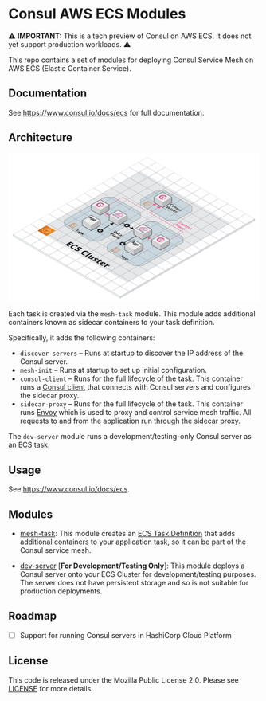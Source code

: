# Consul AWS ECS Modules

⚠️ **IMPORTANT:** This is a tech preview of Consul on AWS ECS. It does not yet support production workloads. ⚠️

This repo contains a set of modules for deploying Consul Service Mesh on
AWS ECS (Elastic Container Service).

## Documentation

See https://www.consul.io/docs/ecs for full documentation.

## Architecture
![Architecture](_docs/architecture.png?raw=true)

Each task is created via the `mesh-task` module. This module adds
additional containers known as sidecar containers to your task definition.

Specifically, it adds the following containers:

* `discover-servers` – Runs at startup to discover the IP address of the Consul server.
* `mesh-init` – Runs at startup to set up initial configuration.
* `consul-client` – Runs for the full lifecycle of the task. This container runs a
  [Consul client](https://www.consul.io/docs/architecture) that connects with
  Consul servers and configures the sidecar proxy.
* `sidecar-proxy` – Runs for the full lifecycle of the task. This container runs
  [Envoy](https://www.envoyproxy.io/) which is used to proxy and control
  service mesh traffic. All requests to and from the application run through
  the sidecar proxy.

The `dev-server` module runs a development/testing-only Consul server as an
ECS task.

## Usage

See https://www.consul.io/docs/ecs.

## Modules 

* [mesh-task](modules/mesh-task): This module creates an [ECS Task Definition](https://docs.aws.amazon.com/AmazonECS/latest/developerguide/task_definitions.html)
  that adds additional containers to your application task, so it can be part of the Consul service mesh.

* [dev-server](modules/dev-server) [**For Development/Testing Only**]: This module deploys a Consul server onto your ECS Cluster
  for development/testing purposes. The server does not have persistent storage and so is not suitable for production deployments.

## Roadmap

- [ ] Support for running Consul servers in HashiCorp Cloud Platform

## License

This code is released under the Mozilla Public License 2.0. Please see [LICENSE](LICENSE) for more details.
